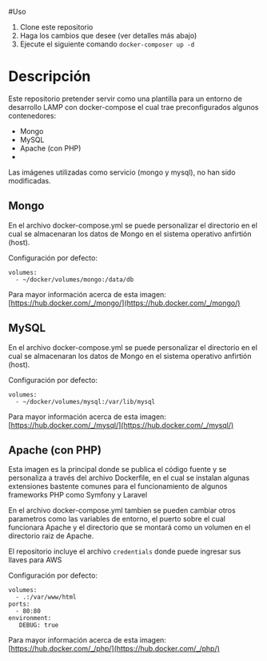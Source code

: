 #Uso
1. Clone este repositorio
2. Haga los cambios que desee (ver detalles más abajo)
3. Ejecute el siguiente comando `docker-composer up -d`

# Descripción
Este repositorio pretender servir como una plantilla para un entorno de desarrollo LAMP con docker-compose el cual trae preconfigurados algunos contenedores:
- Mongo
- MySQL
- Apache (con PHP)
-
Las imágenes utilizadas como servicio (mongo y mysql), no han sido modificadas.

## Mongo
En el archivo docker-compose.yml se puede personalizar el directorio en el cual se almacenaran los datos de Mongo en el sistema operativo anfirtión (host).

Configuración por defecto:

    volumes:
      - ~/docker/volumes/mongo:/data/db

Para mayor información acerca de esta imagen: [https://hub.docker.com/_/mongo/](https://hub.docker.com/_/mongo/)

## MySQL
En el archivo docker-compose.yml se puede personalizar el directorio en el cual se almacenaran los datos de Mongo en el sistema operativo anfirtión (host).

Configuración por defecto:

    volumes:
      - ~/docker/volumes/mysql:/var/lib/mysql

Para mayor información acerca de esta imagen: [https://hub.docker.com/_/mysql/](https://hub.docker.com/_/mysql/)

## Apache (con PHP)
Esta imagen es la principal donde se publica el código fuente y se personaliza a través del archivo Dockerfile, en el cual se instalan algunas extensiones bastente comunes para el funcionamiento de algunos frameworks PHP como Symfony y Laravel

En el archivo docker-compose.yml tambien se pueden cambiar otros parametros como las variables de entorno, el puerto sobre el cual funcionara Apache y el directorio que se montará como un volumen en el directorio raiz de Apache.

El repositorio incluye el archivo `credentials` donde puede ingresar sus llaves para AWS 

Configuración por defecto:

    volumes:
      - .:/var/www/html
    ports:
      - 80:80
    environment:
       DEBUG: true

Para mayor información acerca de esta imagen: [https://hub.docker.com/_/php/](https://hub.docker.com/_/php/)

